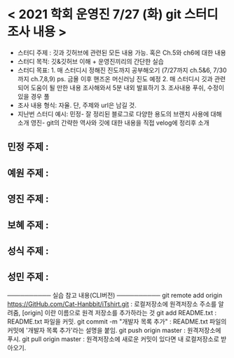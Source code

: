 # < 2021 학회 운영진 7/27 (화) git 스터디 조사 내용 >
 - 스터디 주제 : 깃과 깃허브에 관련된 모든 내용 가능. 혹은 Ch.5와 ch6에 대한 내용
 - 스터디 목적: 깃&깃허브 이해 + 운영진끼리의 간단한 실습 
 - 스터디 목표: 1. 매 스터디시 정해진 진도까지 공부해오기 (7/27까지 ch.5&6, 7/30까지 ch.7,8,9)
                                           ps. 금욜 이후 핸즈온 머신러닝 진도 예정
               2. 매 스터디시 깃과 관련되어 도움이 될 만한 내용 조사해와서 5분 내외 발표하기
               3. 조사내용 푸쉬, 수정이 있을 경우 풀
  - 조사 내용 형식: 자율. 단, 주제와 url은 남길 것.   
  - 지난번 스터디 예시: 민정- 잘 정리된 블로그로 다양한 용도의 브랜치 사용에 대해 소개
                      영진- git의 간략한 역사와 깃에 대한 내용을 직접 velog에 정리후 소개


## 민정 주제 :


## 예원 주제 :


## 영진 주제 :


## 보혜 주제 :


## 성식 주제 :


## 성민 주제 :



────────── 실습 참고 내용(CLI버전) ──────────
git remote add origin https://GitHub.com/Cat-Hanbbit/iTshirt.git : 로컬저장소에 원격저장소 주소를 알려줌,
                                                                   [origin] 이란  이름으로 원격 저장소를 추가하라는 것
git add README.txt 		: README.txt 파일을 커밋.
git commit -m "개발자 목록 추가"	: README.txt 파일의 커밋에 '개발자 목록 추가'라는 설명을 붙임.
git push origin master		: 원격저장소에 푸시.
git pull origin master		: 원격저장소에 새로운 커밋이 있다면 내 로컬저장소로 받아오기. 

